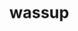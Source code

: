 <html>
    <head>
        <link rel="icon"
        type="image/png"
        href="orange.png">
        <title>
            html 5
        </title>
    </head>
        <body>
            <centre>
                <h1>
                    wassup
                </h1>
            </centre>
        </body>    
</html>
